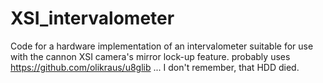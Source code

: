 # XSI_intervalometer
Code for a hardware implementation of an intervalometer suitable for use with the cannon XSI camera's mirror lock-up feature.
probably uses https://github.com/olikraus/u8glib ... I don't remember, that HDD died.
